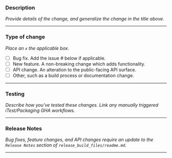 ### Description
*Provide details of the change, and generalize the change in the title above.*
***

### Type of change
*Place an `x` the applicable box.*
- [ ] Bug fix. Add the issue # below if applicable.
- [ ] New feature. A non-breaking change which adds functionality.
- [ ] API change. An alteration to the public-facing API surface.
- [ ] Other, such as a build process or documentation change.
***

### Testing
*Describe how you've tested these changes. Link any manually triggered iTest/Packaging GHA workflows.*
***

### Release Notes
*Bug fixes, feature changes, and API changes require an update to the `Release Notes` section of `release_build_files/readme.md`.*
***
